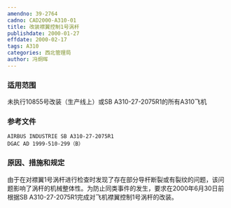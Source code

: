 ```yaml
---
amendno: 39-2764  
cadno: CAD2000-A310-01  
title: 改装襟翼控制1号涡杆  
publishdate: 2000-01-27  
effdate: 2000-02-17  
tags: A310  
categories: 西北管理局  
author: 冯炯晖  
---
```

  
### 适用范围  
未执行10855号改装（生产线上）或SB A310-27-2075R1的所有A310飞机  
  
<!--more-->  
### 参考文件  
    AIRBUS INDUSTRIE SB A310-27-2075R1  
    DGAC AD 1999-510-299（B）  
  
### 原因、措施和规定  
由于在对襟翼1号涡杆进行检查时发现了存在部分导杆断裂或有裂纹的问题，该问题影响了涡杆的机械整体性。为防止同类事件的发生，要求在2000年6月30日前根据SB A310-27-2075R1完成对飞机襟翼控制1号涡杆的改装。  
